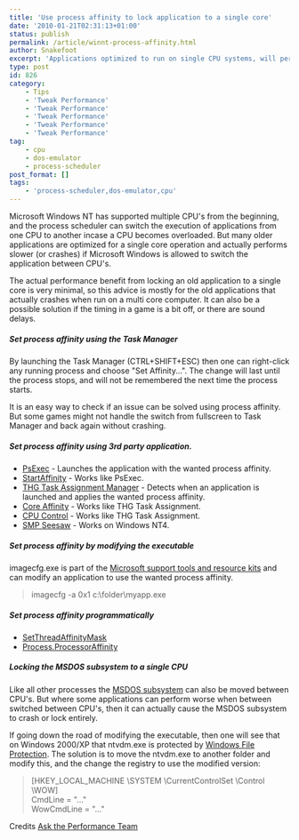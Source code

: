 ```yaml
---
title: 'Use process affinity to lock application to a single core'
date: '2010-01-21T02:31:13+01:00'
status: publish
permalink: /article/winnt-process-affinity.html
author: Snakefoot
excerpt: 'Applications optimized to run on single CPU systems, will perform worse on multi CPU systems.'
type: post
id: 826
category:
    - Tips
    - 'Tweak Performance'
    - 'Tweak Performance'
    - 'Tweak Performance'
    - 'Tweak Performance'
    - 'Tweak Performance'
tag:
    - cpu
    - dos-emulator
    - process-scheduler
post_format: []
tags:
    - 'process-scheduler,dos-emulator,cpu'
---
```

Microsoft Windows NT has supported multiple CPU's from the beginning, and the process scheduler can switch the execution of applications from one CPU to another incase a CPU becomes overloaded. But many older applications are optimized for a single core operation and actually performs slower (or crashes) if Microsoft Windows is allowed to switch the application between CPU's.  
  
 The actual performance benefit from locking an old application to a single core is very minimal, so this advice is mostly for the old applications that actually crashes when run on a multi core computer. It can also be a possible solution if the timing in a game is a bit off, or there are sound delays.

##### Set process affinity using the Task Manager

 By launching the Task Manager (CTRL+SHIFT+ESC) then one can right-click any running process and choose "Set Affinity...". The change will last until the process stops, and will not be remembered the next time the process starts.  
  
 It is an easy way to check if an issue can be solved using process affinity. But some games might not handle the switch from fullscreen to Task Manager and back again without crashing.

##### Set process affinity using 3rd party application.

- [PsExec](http://technet.microsoft.com/en-us/sysinternals/bb897553.aspx) - Launches the application with the wanted process affinity.
- [StartAffinity](http://www.adsciengineering.com/StartAffinity/) - Works like PsExec.
- [THG Task Assignment Manager](http://www.tomshardware.com/reviews/bang-dual-processing-buck,815.html) - Detects when an application is launched and applies the wanted process affinity.
- [Core Affinity](http://coreaffinity.megabyet.net/) - Works like THG Task Assignment.
- [CPU Control](http://www.koma-code.de/index.php?option=com_content&task=view&id=88&Itemid=93) - Works like THG Task Assignment.
- [SMP Seesaw](http://www.mlin.net/SMPSeesaw.shtml) - Works on Windows NT4.

##### Set process affinity by modifying the executable

 imagecfg.exe is part of the [Microsoft support tools and resource kits](/article/winnt-resource-kit.html) and can modify an application to use the wanted process affinity.
 > imagecfg -a 0x1 c:\\folder\\myapp.exe

##### Set process affinity programmatically

- [SetThreadAffinityMask](http://msdn.microsoft.com/en-us/library/ms686247.aspx)
- [Process.ProcessorAffinity](http://msdn.microsoft.com/en-us/library/system.diagnostics.process.processoraffinity.aspx)

##### Locking the MSDOS subsystem to a single CPU

 Like all other processes the [MSDOS subsystem](/article/winnt-autoexec-config.html) can also be moved between CPU's. But where some applications can perform worse when between switched between CPU's, then it can actually cause the MSDOS subsystem to crash or lock entirely.  
  
 If going down the road of modifying the executable, then one will see that on Windows 2000/XP that ntvdm.exe is protected by [Windows File Protection](/article/winnt-wfp.html). The solution is to move the ntvdm.exe to another folder and modify this, and the change the registry to use the modified version:   
> \[HKEY\_LOCAL\_MACHINE \\SYSTEM \\CurrentControlSet \\Control \\WOW\]  
>  CmdLine = "..."  
>  WowCmdLine = "..."

 Credits [Ask the Performance Team](http://blogs.technet.com/askperf/archive/2009/02/03/help-my-application-only-runs-on-a-single-processor-system.aspx)